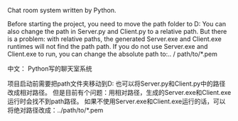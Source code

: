 Chat room system written by Python. 

Before starting the project, you need to move the path folder to D: 
You can also change the path in Server.py and Client.py to a relative path. 
But there is a problem: with relative paths, the generated Server.exe and Client.exe runtimes will not find the path path. 
If you do not use Server.exe and Client.exe to run, you can change the absolute path to:.. / path/to/*.pem

中文：
Python写的聊天室系统

项目启动前需要把path文件夹移动到D:
也可以将Server.py和Client.py中的路径改成相对路径。
但是目前有个问题：用相对路径，生成的Server.exe和Client.exe运行时会找不到path路径。
如果不使用Server.exe和Client.exe运行的话，可以将绝对路径改成：../path/to/*.pem
